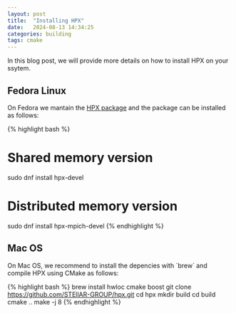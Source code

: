 ```yaml
---
layout: post
title:  "Installing HPX"
date:   2024-08-13 14:34:25
categories: building
tags: cmake
---
```

In this blog post, we will provide more details on how to install HPX on your ssytem.

## Fedora Linux

On Fedora we mantain the [HPX package](https://packages.fedoraproject.org/pkgs/hpx/) and the package can be installed as follows:


{% highlight bash %}
# Shared memory version
sudo dnf install hpx-devel
# Distributed memory version
sudo dnf install hpx-mpich-devel 
{% endhighlight %}

## Mac OS

On Mac OS, we recommend to install the depencies with ´brew´ and compile HPX using CMake as follows:

{% highlight bash %}
brew install hwloc cmake boost
git clone https://github.com/STEllAR-GROUP/hpx.git
cd hpx
mkdir build
cd build
cmake ..
make -j 8
{% endhighlight %}








